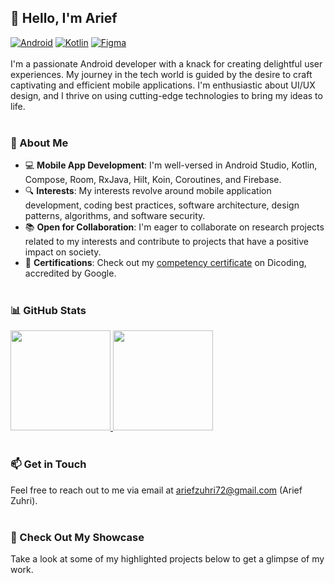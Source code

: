 ## 👋 Hello, I'm Arief
[![Android](https://img.shields.io/badge/Android-2AB16A?style=for-the-badge&logo=android&logoColor=white)](#)
[![Kotlin](https://img.shields.io/badge/Kotlin-7F52FF?style=for-the-badge&logo=kotlin&logoColor=white)](#)
[![Figma](https://img.shields.io/badge/Figma-D65D4F?style=for-the-badge&logo=figma&logoColor=white)](#)
<br><br>
I'm a passionate Android developer with a knack for creating delightful user experiences. My journey in the tech world is guided by the desire to craft captivating and efficient mobile applications. I'm enthusiastic about UI/UX design, and I thrive on using cutting-edge technologies to bring my ideas to life.
<br><br>

### 🚀 About Me
- 💻 **Mobile App Development**: I'm well-versed in Android Studio, Kotlin, Compose, Room, RxJava, Hilt, Koin, Coroutines, and Firebase.
- 🔍 **Interests**: My interests revolve around mobile application development, coding best practices, software architecture, design patterns, algorithms, and software security.
- 📚 **Open for Collaboration**: I'm eager to collaborate on research projects related to my interests and contribute to projects that have a positive impact on society.
- 📜 **Certifications**: Check out my [competency certificate](https://www.dicoding.com/certificates/MEPJLJ94WZ3V) on Dicoding, accredited by Google.
<br><br>

### 📊 GitHub Stats
[
<img height="160em" src="https://github-readme-stats.vercel.app/api?username=ariefzuhri&custom_title=GitHub%20Stats&include_all_commits=true&count_private=true&show_icons=true&rank_icon=github" />
<img height="160em" src="https://github-readme-stats.vercel.app/api/top-langs/?username=ariefzuhri&layout=compact" />
](#)
<br><br>

### 📫 Get in Touch
Feel free to reach out to me via email at [ariefzuhri72@gmail.com](mailto:ariefzuhri72@gmail.com) (Arief Zuhri).
<br><br>

### 📍 Check Out My Showcase
Take a look at some of my highlighted projects below to get a glimpse of my work.
<br><br>
